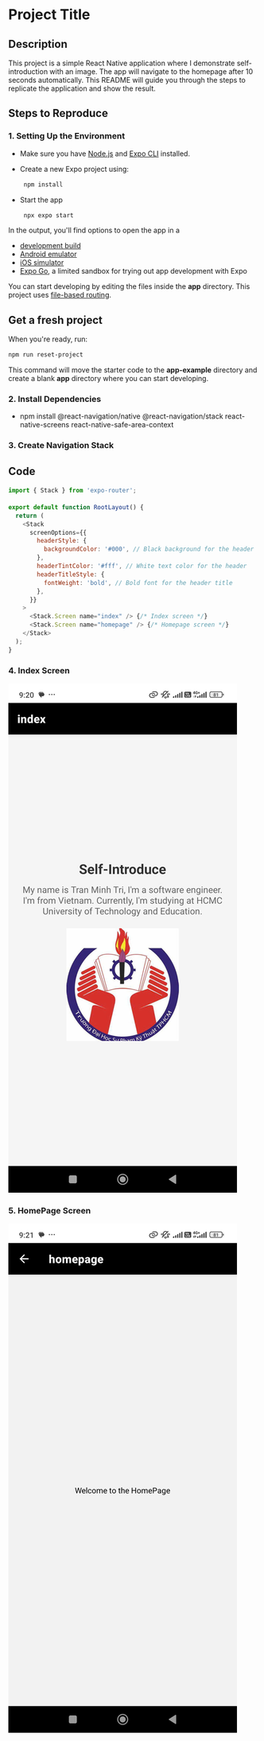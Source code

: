 # Project Title

## Description
This project is a simple React Native application where I demonstrate self-introduction with an image. The app will navigate to the homepage after 10 seconds automatically. This README will guide you through the steps to replicate the application and show the result.

## Steps to Reproduce

### 1. **Setting Up the Environment**
- Make sure you have [Node.js](https://nodejs.org/en/) and [Expo CLI](https://docs.expo.dev/get-started/installation/) installed.
- Create a new Expo project using:
  ```bash
   npm install
   ```

- Start the app

   ```bash
    npx expo start
   ```

In the output, you'll find options to open the app in a

- [development build](https://docs.expo.dev/develop/development-builds/introduction/)
- [Android emulator](https://docs.expo.dev/workflow/android-studio-emulator/)
- [iOS simulator](https://docs.expo.dev/workflow/ios-simulator/)
- [Expo Go](https://expo.dev/go), a limited sandbox for trying out app development with Expo

You can start developing by editing the files inside the **app** directory. This project uses [file-based routing](https://docs.expo.dev/router/introduction).

## Get a fresh project

When you're ready, run:

```bash
npm run reset-project
```

This command will move the starter code to the **app-example** directory and create a blank **app** directory where you can start developing.

### 2. **Install Dependencies**

- npm install @react-navigation/native @react-navigation/stack react-native-screens react-native-safe-area-context

### 3. **Create Navigation Stack**

## Code

```javascript
import { Stack } from 'expo-router';

export default function RootLayout() {
  return (
    <Stack
      screenOptions={{
        headerStyle: {
          backgroundColor: '#000', // Black background for the header
        },
        headerTintColor: '#fff', // White text color for the header
        headerTitleStyle: {
          fontWeight: 'bold', // Bold font for the header title
        },
      }}
    >
      <Stack.Screen name="index" /> {/* Index screen */}
      <Stack.Screen name="homepage" /> {/* Homepage screen */}
    </Stack>
  );
}
```

### 4. **Index Screen**
![alt text](introduce.png)
### 5. **HomePage Screen**
![alt text](HomePage.png)